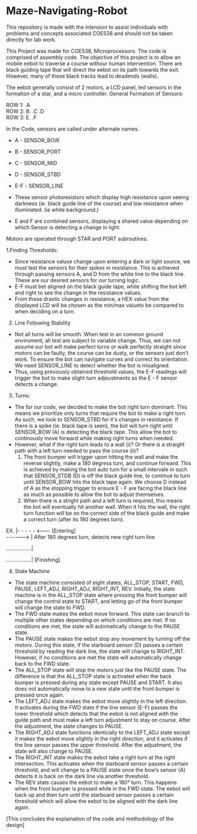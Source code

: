 # Maze-Navigating-Robot

This repository is made with the intension to assist individuals with problems and concepts associated COE538 and should not be taken directly for lab work.

This Project was made for COE538, Microprocessors.
The code is comprised of assembly code.
The objective of this project is to allow an mobile eebot to traverse a course withour human intervention.
There are black guiding tape that will direct the eebot on its path towards the exit. However, many of these black tracks lead to deadends (walls).

The eebot generally consist of 2 motors, a LCD panel, led sensors in the formation of a star, and a micro controller.
General Formation of Sensors:

ROW 1:     .A   
ROW 2: B.  .C  .D     
ROW 3:   E. .F

In the Code, sensors are called under alternate names.
-  A - SENSOR_BOW
-  B - SENSOR_PORT
-  C - SENSOR_MID
-  D - SENSOR_STBD
-  E-F - SENSOR_LINE 

 - These sensor photoresistors which display high resistance upon seeing darkness (ie. black guide line of the course) and low resistance when illuminated. (ie white background.)
 - E and F are combined sensors, displaying a shared value depending on which Sensor is detecting a change in light.
 
 Motors are operated through STAR and PORT subroutines.
 
 1.Finding Thresholds:
 - Since resistance valuse change upon entering a dark or light source, we must test the sensors for their spikes in resistance. This is achieved through passing sensors A, and D from the white line to the black line. These are our desired sensors for our turning logic.
 - E-F must bet aligned on the black guide tape, while shifting the bot left and right to see the change in the resistance values.
 - From these drastic changes in resistance, a HEX value from the displayed LCD will be chosen as the min/max valueto be compared to when deciding on a turn.

2. Line Following Stability
- Not all turns will be smooth. When test in an common ground enviroment, all test are subject to variable change. Thus, we can not assume our bot will make perfect turns or walk perfectly straight since motors can be faulty, the course can be dusty, or the sensors just don't work. To ensure the bot can navigate curves and correct its orientation. We need SENSOR_LINE to detect whether the bot is misaligned.
- Thus, using previously obtained threshold values, the E-F readings will trigger the bot to make slight turn adjeustments as the E - F sensor detects a change.

 3. Turns:
 - The for our code, we decided to make the bot right turn dominant. This means we prioritize only turns that require the bot to make a right turn. As such, we look to SENSOR_STBD for it's changes in resistance. If there is a spike (ie. black tape is seen), the bot will turn right until SENSOR_BOW (A) is detecting the black tape. This allow the bot to continously move forward while making right turns when needed.
 - However, what if the right turn leads to a wall (i)? Or there is a straight path with a left turn needed to pass the course (ii)?
    1. The front bumper will trigger upon hitting the wall and make the reverse slightly, make a 180 degress turn, and continue forward.
    This is achieved by making the bot auto turn for a small intervale in such that SENSOR_STDB (D) is off the black guide line, to     continue to turn until SENSOR_BOW hits the black tape again. We choose D instead of A as the stopping trigger to ensure E - F are facing the black line as much as possible to allow  the bot to adjust themselves.
    2. When there is a stright path and a left turn is required, this means the bot will eventually hit another wall. When it hits the wall, the right turn function will be on the correct side of the black guide and make a correct turn (after its 180 degrees turn).

EX. |- - - - -        <--- [Entering]                                                                                                                   
 ------->    |           After 180 degrees turn, detects new right turn line
 
 .................|
 
 .................|
 [Finishing]
                                                                                    
4. State Machine
- The state machine consisted of eight states, ALL_STOP, START, FWD, PAUSE, LEFT_ADJ, RIGHT_ADJ, RIGHT_INT, REV. Initially, the state machine is in the ALL_STOP state where pressing the front bumper will change the control state to START, and letting go of the front bumper will change the state to FWD.
- The FWD state makes the eebot move forward. This state can branch to multiple other states depending on which conditions are met. If no conditions are met, the state will automatically change to the PAUSE state. 
- The PAUSE state makes the eebot stop any movement by turning off the motors. During this state, if the starboard sensor (D) passes a certain threshold by reading the dark line, the state will change to RIGHT_INT. However, if no conditions are met the state will automatically change back to the FWD state.  
- The ALL_STOP state will stop the motors just like the PAUSE state. The difference is that the ALL_STOP state is activated when the back bumper is pressed during any state except PAUSE and START. It also does not automatically move to a new state until the front bumper is pressed once again.
- The LEFT_ADJ state makes the eebot move slightly in the left direction. It activates during the FWD state if the line sensor (E-F) passes the lower threshold which detects that the eebot is not aligned with the guide path and must make a left turn adjustment to stay on course. After the adjustment, the state changes to PAUSE. 
- The RIGHT_ADJ state functions identically to the LEFT_ADJ state except it makes the eebot move slightly in the right direction, and it activates if the line sensor passes the upper threshold. After the adjustment, the state will also change to PAUSE.
- The RIGHT_INT state makes the eebot take a right turn at the right intersection. This activates when the starboard sensor passes a certain threshold, and will change to a PAUSE state once the bow’s sensor (A) detects it is back on the dark line via another threshold.
- The REV state causes the eebot to make a 180° turn. This happens when the front bumper is pressed while in the FWD state. The eebot will back up and then turn until the starboard sensor passes a certain threshold which will allow the eebot to be aligned with the dark line again.

[This concludes the explaination of the code and methodology of the design]
